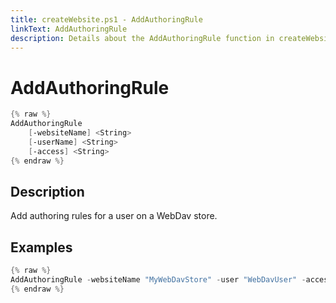 ```yaml
---
title: createWebsite.ps1 - AddAuthoringRule
linkText: AddAuthoringRule
description: Details about the AddAuthoringRule function in createWebsite.ps1 helper script
---
```


# AddAuthoringRule

```PowerShell
{% raw %}
AddAuthoringRule
    [-websiteName] <String>
    [-userName] <String>
    [-access] <String>
{% endraw %}
```

## Description

Add authoring rules for a user on a WebDav store.

## Examples

```PowerShell
{% raw %}
AddAuthoringRule -websiteName "MyWebDavStore" -user "WebDavUser" -access "Read"s
{% endraw %}
```
